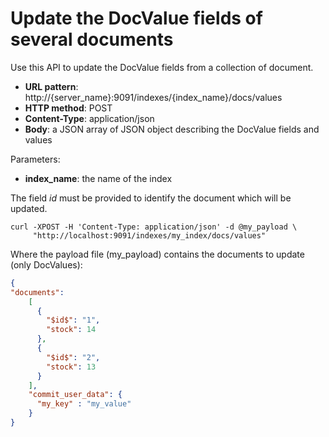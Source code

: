 # Update the DocValue fields of several documents

Use this API to update the DocValue fields from a collection of document.

* **URL pattern**: http://{server_name}:9091/indexes/{index_name}/docs/values
* **HTTP method**: POST
* **Content-Type**: application/json
* **Body**: a JSON array of JSON object describing the DocValue fields and values

Parameters:

* **index_name**: the name of the index

The field $id$ must be provided to identify the document which will be updated.

```shell
curl -XPOST -H 'Content-Type: application/json' -d @my_payload \
     "http://localhost:9091/indexes/my_index/docs/values"
```

Where the payload file (my_payload) contains the documents to update (only DocValues):

```json
{
"documents":
    [
      {
        "$id$": "1",
        "stock": 14
      },
      {
        "$id$": "2",
        "stock": 13
      }
    ],
    "commit_user_data": {
      "my_key" : "my_value"
    }
}
```
